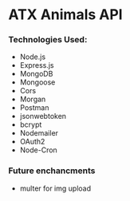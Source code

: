 # ATX Animals API

### Technologies Used:

- Node.js
- Express.js
- MongoDB
- Mongoose
- Cors
- Morgan
- Postman
- jsonwebtoken
- bcrypt
- Nodemailer
- OAuth2
- Node-Cron

### Future enchancments

- multer for img upload
